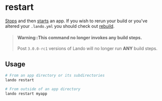 restart
=======

[Stops](./stop.md) and then [starts](./start.md) an app. If you wish to rerun your build or you've altered your `.lando.yml` you should check out [rebuild](./rebuild.md).

> #### Warning::This command no longer invokes any build steps.
>
> Post `3.0.0-rc1` versions of Lando will no longer run **ANY** build steps.

Usage
-----

```bash
# From an app directory or its subdirectories
lando restart

# From outside of an app directory
lando restart myapp
```
